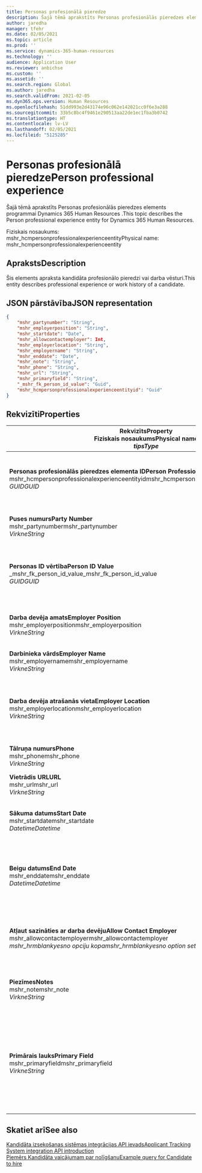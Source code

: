 ```yaml
---
title: Personas profesionālā pieredze
description: Šajā tēmā aprakstīts Personas profesionālās pieredzes elements programmai Dynamics 365 Human Resources .
author: jaredha
manager: tfehr
ms.date: 02/05/2021
ms.topic: article
ms.prod: ''
ms.service: dynamics-365-human-resources
ms.technology: ''
audience: Application User
ms.reviewer: anbichse
ms.custom: ''
ms.assetid: ''
ms.search.region: Global
ms.author: jaredha
ms.search.validFrom: 2021-02-05
ms.dyn365.ops.version: Human Resources
ms.openlocfilehash: 51dd993e2d43174e96c062e142021cc0f6e3a288
ms.sourcegitcommit: 33b5c8bc4f9461e290513aa22de1ec1fba3b0742
ms.translationtype: HT
ms.contentlocale: lv-LV
ms.lasthandoff: 02/05/2021
ms.locfileid: "5125285"
---
```

# <a name="person-professional-experience"></a><span data-ttu-id="e5522-103">Personas profesionālā pieredze</span><span class="sxs-lookup"><span data-stu-id="e5522-103">Person professional experience</span></span>

<span data-ttu-id="e5522-104">Šajā tēmā aprakstīts Personas profesionālās pieredzes elements programmai Dynamics 365 Human Resources .</span><span class="sxs-lookup"><span data-stu-id="e5522-104">This topic describes the Person professional experience entity for Dynamics 365 Human Resources.</span></span>

<span data-ttu-id="e5522-105">Fiziskais nosaukums: mshr_hcmpersonprofessionalexperienceentity</span><span class="sxs-lookup"><span data-stu-id="e5522-105">Physical name: mshr_hcmpersonprofessionalexperienceentity</span></span>

## <a name="description"></a><span data-ttu-id="e5522-106">Apraksts</span><span class="sxs-lookup"><span data-stu-id="e5522-106">Description</span></span>

<span data-ttu-id="e5522-107">Šis elements apraksta kandidāta profesionālo pieredzi vai darba vēsturi.</span><span class="sxs-lookup"><span data-stu-id="e5522-107">This entity describes professional experience or work history of a candidate.</span></span>

## <a name="json-representation"></a><span data-ttu-id="e5522-108">JSON pārstāvība</span><span class="sxs-lookup"><span data-stu-id="e5522-108">JSON representation</span></span>

```json
{
    "mshr_partynumber": "String",
    "mshr_employerposition": "String",
    "mshr_startdate": "Date",
    "mshr_allowcontactemployer": Int,
    "mshr_employerlocation": "String",
    "mshr_employername": "String",
    "mshr_enddate": "Date",
    "mshr_note": "String",
    "mshr_phone": "String",
    "mshr_url": "String",
    "mshr_primaryfield": "String",
    "_mshr_fk_person_id_value": "Guid",
    "mshr_hcmpersonprofessionalexperienceentityid": "Guid"
}
```

## <a name="properties"></a><span data-ttu-id="e5522-109">Rekvizīti</span><span class="sxs-lookup"><span data-stu-id="e5522-109">Properties</span></span>

| <span data-ttu-id="e5522-110">Rekvizīts</span><span class="sxs-lookup"><span data-stu-id="e5522-110">Property</span></span><br><span data-ttu-id="e5522-111">**Fiziskais nosaukums**</span><span class="sxs-lookup"><span data-stu-id="e5522-111">**Physical name**</span></span><br><span data-ttu-id="e5522-112">**_tips_**</span><span class="sxs-lookup"><span data-stu-id="e5522-112">**_Type_**</span></span> | <span data-ttu-id="e5522-113">Izmantot</span><span class="sxs-lookup"><span data-stu-id="e5522-113">Use</span></span> | <span data-ttu-id="e5522-114">Apraksts</span><span class="sxs-lookup"><span data-stu-id="e5522-114">Description</span></span> |
| --- | --- | --- |
| <span data-ttu-id="e5522-115">**Personas profesionālās pieredzes elementa ID**</span><span class="sxs-lookup"><span data-stu-id="e5522-115">**Person Professional Experience Entity ID**</span></span><br><span data-ttu-id="e5522-116">mshr_hcmpersonprofessionalexperienceentityid</span><span class="sxs-lookup"><span data-stu-id="e5522-116">mshr_hcmpersonprofessionalexperienceentityid</span></span><br><span data-ttu-id="e5522-117">*GUID*</span><span class="sxs-lookup"><span data-stu-id="e5522-117">*GUID*</span></span> | <span data-ttu-id="e5522-118">Tikai lasāms</span><span class="sxs-lookup"><span data-stu-id="e5522-118">Read-only</span></span><br><span data-ttu-id="e5522-119">Obligāts</span><span class="sxs-lookup"><span data-stu-id="e5522-119">Required</span></span> | <span data-ttu-id="e5522-120">Sistēmas ģenerēts unikāls identifikators elementa ierakstam.</span><span class="sxs-lookup"><span data-stu-id="e5522-120">System-generated unique identifier for the entity record.</span></span> |
| <span data-ttu-id="e5522-121">**Puses numurs**</span><span class="sxs-lookup"><span data-stu-id="e5522-121">**Party Number**</span></span><br><span data-ttu-id="e5522-122">mshr_partynumber</span><span class="sxs-lookup"><span data-stu-id="e5522-122">mshr_partynumber</span></span><br><span data-ttu-id="e5522-123">*Virkne*</span><span class="sxs-lookup"><span data-stu-id="e5522-123">*String*</span></span> | <span data-ttu-id="e5522-124">Lasīt/rakstīt</span><span class="sxs-lookup"><span data-stu-id="e5522-124">Read/write</span></span><br><span data-ttu-id="e5522-125">Obligāts</span><span class="sxs-lookup"><span data-stu-id="e5522-125">Required</span></span> | <span data-ttu-id="e5522-126">Unikāls kandidāta personas ieraksta identifikators.</span><span class="sxs-lookup"><span data-stu-id="e5522-126">Unique identifier of the person record for the candidate.</span></span> |
| <span data-ttu-id="e5522-127">**Personas ID vērtība**</span><span class="sxs-lookup"><span data-stu-id="e5522-127">**Person ID Value**</span></span><br><span data-ttu-id="e5522-128">_mshr_fk_person_id_value</span><span class="sxs-lookup"><span data-stu-id="e5522-128">_mshr_fk_person_id_value</span></span><br><span data-ttu-id="e5522-129">*GUID*</span><span class="sxs-lookup"><span data-stu-id="e5522-129">*GUID*</span></span> | <span data-ttu-id="e5522-130">Tikai lasāms</span><span class="sxs-lookup"><span data-stu-id="e5522-130">Read-only</span></span><br><span data-ttu-id="e5522-131">Obligāts</span><span class="sxs-lookup"><span data-stu-id="e5522-131">Required</span></span><br><span data-ttu-id="e5522-132">Ārējā atslēga: mshr_dirpersonentity mshr_dirpersonentityid</span><span class="sxs-lookup"><span data-stu-id="e5522-132">Foreign key: mshr_dirpersonentityid of mshr_dirpersonentity</span></span> | <span data-ttu-id="e5522-133">Sistēmas ģenerēts unikāls personas elementa ieraksta identifikators.</span><span class="sxs-lookup"><span data-stu-id="e5522-133">System-generated unique identifier of the person entity record.</span></span> |
| <span data-ttu-id="e5522-134">**Darba devēja amats**</span><span class="sxs-lookup"><span data-stu-id="e5522-134">**Employer Position**</span></span><br><span data-ttu-id="e5522-135">mshr_employerposition</span><span class="sxs-lookup"><span data-stu-id="e5522-135">mshr_employerposition</span></span><br><span data-ttu-id="e5522-136">*Virkne*</span><span class="sxs-lookup"><span data-stu-id="e5522-136">*String*</span></span> | <span data-ttu-id="e5522-137">Lasīt/rakstīt</span><span class="sxs-lookup"><span data-stu-id="e5522-137">Read/write</span></span><br><span data-ttu-id="e5522-138">Obligāts</span><span class="sxs-lookup"><span data-stu-id="e5522-138">Required</span></span> | <span data-ttu-id="e5522-139">Amata nosaukums, ko kandidāts ieņēma nodarbinātības laikā.</span><span class="sxs-lookup"><span data-stu-id="e5522-139">The position title held by the candidate while under employment.</span></span> |
| <span data-ttu-id="e5522-140">**Darbinieka vārds**</span><span class="sxs-lookup"><span data-stu-id="e5522-140">**Employer Name**</span></span><br><span data-ttu-id="e5522-141">mshr_employername</span><span class="sxs-lookup"><span data-stu-id="e5522-141">mshr_employername</span></span><br><span data-ttu-id="e5522-142">*Virkne*</span><span class="sxs-lookup"><span data-stu-id="e5522-142">*String*</span></span> | <span data-ttu-id="e5522-143">Lasīt/rakstīt</span><span class="sxs-lookup"><span data-stu-id="e5522-143">Read/write</span></span><br><span data-ttu-id="e5522-144">Obligāts</span><span class="sxs-lookup"><span data-stu-id="e5522-144">Required</span></span> | <span data-ttu-id="e5522-145">Darba devēja vārds.</span><span class="sxs-lookup"><span data-stu-id="e5522-145">The name of the employer.</span></span> |
| <span data-ttu-id="e5522-146">**Darba devēja atrašanās vieta**</span><span class="sxs-lookup"><span data-stu-id="e5522-146">**Employer Location**</span></span><br><span data-ttu-id="e5522-147">mshr_employerlocation</span><span class="sxs-lookup"><span data-stu-id="e5522-147">mshr_employerlocation</span></span><br><span data-ttu-id="e5522-148">*Virkne*</span><span class="sxs-lookup"><span data-stu-id="e5522-148">*String*</span></span> | <span data-ttu-id="e5522-149">Lasīt/rakstīt</span><span class="sxs-lookup"><span data-stu-id="e5522-149">Read/write</span></span><br><span data-ttu-id="e5522-150">Neobligāti</span><span class="sxs-lookup"><span data-stu-id="e5522-150">Optional</span></span> | <span data-ttu-id="e5522-151">Darba devēja atrašanās vieta.</span><span class="sxs-lookup"><span data-stu-id="e5522-151">The employer’s location.</span></span> <span data-ttu-id="e5522-152">Maks. garums: 60.</span><span class="sxs-lookup"><span data-stu-id="e5522-152">Max length: 60.</span></span> <span data-ttu-id="e5522-153">Nav noteikts vai nepieciešams noteikts formāts.</span><span class="sxs-lookup"><span data-stu-id="e5522-153">No specific format defined or required.</span></span> |
| <span data-ttu-id="e5522-154">**Tālruņa numurs**</span><span class="sxs-lookup"><span data-stu-id="e5522-154">**Phone**</span></span><br><span data-ttu-id="e5522-155">mshr_phone</span><span class="sxs-lookup"><span data-stu-id="e5522-155">mshr_phone</span></span><br><span data-ttu-id="e5522-156">*Virkne*</span><span class="sxs-lookup"><span data-stu-id="e5522-156">*String*</span></span> | <span data-ttu-id="e5522-157">Lasīt/rakstīt</span><span class="sxs-lookup"><span data-stu-id="e5522-157">Read/write</span></span><br><span data-ttu-id="e5522-158">Neobligāti</span><span class="sxs-lookup"><span data-stu-id="e5522-158">Optional</span></span> | <span data-ttu-id="e5522-159">Darba devēja tālruņa numurs.</span><span class="sxs-lookup"><span data-stu-id="e5522-159">The employer’s phone number.</span></span> |
| <span data-ttu-id="e5522-160">**Vietrādis URL**</span><span class="sxs-lookup"><span data-stu-id="e5522-160">**URL**</span></span><br><span data-ttu-id="e5522-161">mshr_url</span><span class="sxs-lookup"><span data-stu-id="e5522-161">mshr_url</span></span><br><span data-ttu-id="e5522-162">*Virkne*</span><span class="sxs-lookup"><span data-stu-id="e5522-162">*String*</span></span> | <span data-ttu-id="e5522-163">Lasīt/rakstīt</span><span class="sxs-lookup"><span data-stu-id="e5522-163">Read/write</span></span><br><span data-ttu-id="e5522-164">Neobligāti</span><span class="sxs-lookup"><span data-stu-id="e5522-164">Optional</span></span> | <span data-ttu-id="e5522-165">Darba devēja tīmekļa vietnes vietrādis URL.</span><span class="sxs-lookup"><span data-stu-id="e5522-165">The URL of the employer’s website.</span></span> |
| <span data-ttu-id="e5522-166">**Sākuma datums**</span><span class="sxs-lookup"><span data-stu-id="e5522-166">**Start Date**</span></span><br><span data-ttu-id="e5522-167">mshr_startdate</span><span class="sxs-lookup"><span data-stu-id="e5522-167">mshr_startdate</span></span><br><span data-ttu-id="e5522-168">*Datetime*</span><span class="sxs-lookup"><span data-stu-id="e5522-168">*Datetime*</span></span> | <span data-ttu-id="e5522-169">Lasīt/rakstīt</span><span class="sxs-lookup"><span data-stu-id="e5522-169">Read/write</span></span><br><span data-ttu-id="e5522-170">Obligāts</span><span class="sxs-lookup"><span data-stu-id="e5522-170">Required</span></span> | <span data-ttu-id="e5522-171">Kandidāta nodarbinātības sākuma datums.</span><span class="sxs-lookup"><span data-stu-id="e5522-171">The start date of the candidate’s employment.</span></span> |
| <span data-ttu-id="e5522-172">**Beigu datums**</span><span class="sxs-lookup"><span data-stu-id="e5522-172">**End Date**</span></span><br><span data-ttu-id="e5522-173">mshr_enddate</span><span class="sxs-lookup"><span data-stu-id="e5522-173">mshr_enddate</span></span><br><span data-ttu-id="e5522-174">*Datetime*</span><span class="sxs-lookup"><span data-stu-id="e5522-174">*Datetime*</span></span> | <span data-ttu-id="e5522-175">Lasīt/rakstīt</span><span class="sxs-lookup"><span data-stu-id="e5522-175">Read/write</span></span><br><span data-ttu-id="e5522-176">Neobligāti</span><span class="sxs-lookup"><span data-stu-id="e5522-176">Optional</span></span> | <span data-ttu-id="e5522-177">Kandidāta nodarbinātības beigu datums vai null, ja kandidāts joprojām šeit strādā.</span><span class="sxs-lookup"><span data-stu-id="e5522-177">The end date of the candidate’s employment, or null if the candidate is still employed here.</span></span> |
| <span data-ttu-id="e5522-178">**Atļaut sazināties ar darba devēju**</span><span class="sxs-lookup"><span data-stu-id="e5522-178">**Allow Contact Employer**</span></span><br><span data-ttu-id="e5522-179">mshr_allowcontactemployer</span><span class="sxs-lookup"><span data-stu-id="e5522-179">mshr_allowcontactemployer</span></span><br><span data-ttu-id="e5522-180">*mshr_hrmblankyesno opciju kopa*</span><span class="sxs-lookup"><span data-stu-id="e5522-180">*mshr_hrmblankyesno option set*</span></span> | <span data-ttu-id="e5522-181">Lasīt/rakstīt</span><span class="sxs-lookup"><span data-stu-id="e5522-181">Read/write</span></span><br><span data-ttu-id="e5522-182">Neobligāti</span><span class="sxs-lookup"><span data-stu-id="e5522-182">Optional</span></span> | <span data-ttu-id="e5522-183">Norāda, vai kandidāts atļauj sazināties ar iepriekšējo darba devēju.</span><span class="sxs-lookup"><span data-stu-id="e5522-183">Signifies whether the candidate allows contacting the previous employer.</span></span> |
| <span data-ttu-id="e5522-184">**Piezīmes**</span><span class="sxs-lookup"><span data-stu-id="e5522-184">**Notes**</span></span><br><span data-ttu-id="e5522-185">mshr_note</span><span class="sxs-lookup"><span data-stu-id="e5522-185">mshr_note</span></span><br><span data-ttu-id="e5522-186">*Virkne*</span><span class="sxs-lookup"><span data-stu-id="e5522-186">*String*</span></span> | <span data-ttu-id="e5522-187">Lasīt/rakstīt</span><span class="sxs-lookup"><span data-stu-id="e5522-187">Read/write</span></span><br><span data-ttu-id="e5522-188">Neobligāti</span><span class="sxs-lookup"><span data-stu-id="e5522-188">Optional</span></span> | <span data-ttu-id="e5522-189">Piezīmes, ko izmantot darbā pieņēmējam vai personāla atlases darbiniekam.</span><span class="sxs-lookup"><span data-stu-id="e5522-189">Notes for use by the recruiter or hiring manager.</span></span> |
| <span data-ttu-id="e5522-190">**Primārais lauks**</span><span class="sxs-lookup"><span data-stu-id="e5522-190">**Primary Field**</span></span><br><span data-ttu-id="e5522-191">mshr_primaryfield</span><span class="sxs-lookup"><span data-stu-id="e5522-191">mshr_primaryfield</span></span><br><span data-ttu-id="e5522-192">*Virkne*</span><span class="sxs-lookup"><span data-stu-id="e5522-192">*String*</span></span> | <span data-ttu-id="e5522-193">Tikai lasāms</span><span class="sxs-lookup"><span data-stu-id="e5522-193">Read-only</span></span><br><span data-ttu-id="e5522-194">Obligāts</span><span class="sxs-lookup"><span data-stu-id="e5522-194">Required</span></span> | <span data-ttu-id="e5522-195">Lauks, kas tiek izmantots kā elementa ieraksta primārais identifikators.</span><span class="sxs-lookup"><span data-stu-id="e5522-195">Field used as a primary identifier of the entity record.</span></span> <span data-ttu-id="e5522-196">Puses numura, sākuma datuma, darba devēja amata un darba devēja vārda kombinācija.</span><span class="sxs-lookup"><span data-stu-id="e5522-196">Combination of party number, start date, employer position, and employer name.</span></span> |

## <a name="see-also"></a><span data-ttu-id="e5522-197">Skatiet arī</span><span class="sxs-lookup"><span data-stu-id="e5522-197">See also</span></span>

[<span data-ttu-id="e5522-198">Kandidāta izsekošanas sistēmas integrācijas API ievads</span><span class="sxs-lookup"><span data-stu-id="e5522-198">Applicant Tracking System integration API introduction</span></span>](hr-admin-integration-ats-api-introduction.md)<br>
[<span data-ttu-id="e5522-199">Piemērs Kandidāta vaicājumam par nolīgšanu</span><span class="sxs-lookup"><span data-stu-id="e5522-199">Example query for Candidate to hire</span></span>](hr-admin-integration-ats-api-candidate-to-hire-example-query.md)


